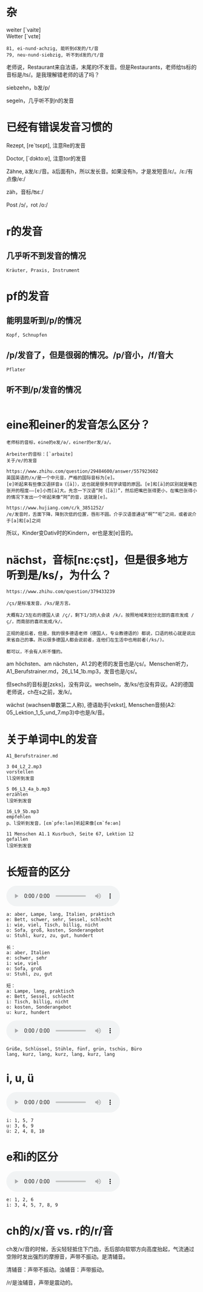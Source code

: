 # 杂
<div class="Aussprache">
<div audio="语音辨析/weiter.mp3">weiter [`vaitɐ]</div>
<div audio="语音辨析/Wetter.mp3">Wetter [`vεtɐ]</div>
</div>

`````
81, ei·nund·achzig, 能听到d发的/t/音
79, neu·nund·siebzig, 听不到d发的/t/音
`````

老师说，Restaurant来自法语，末尾的t不发音。但是Restaurants，老师给ts标的音标是/ts/。是我理解错老师的话了吗？

siebzehn，b发/p/

segeln，几乎听不到n的发音

# 已经有错误发音习惯的
Rezept, [re`tsεpt], 注意Re的发音

Doctor, [`dɔkto:ɐ], 注意tor的发音

Zähne, ä发/ε:/音。ä后面有h，所以发长音。如果没有h，才是发短音/ε/。/ε:/有点像/e:/

zäh，音标/ʦɛː/

Post /ɔ/，rot /o:/

# r的发音
## 几乎听不到发音的情况
`````
Kräuter, Praxis, Instrument
`````

# pf的发音
## 能明显听到/p/的情况
`````
Kopf, Schnupfen
`````

## /p/发音了，但是很弱的情况。/p/音小，/f/音大
`````
Pflater
`````

## 听不到/p/发音的情况
`````

`````

# eine和einer的发音怎么区分？
`````
老师标的音标，eine的e发/ə/，einer的er发/a/。

Arbeiter的音标：[`arbaitɐ]
关于/ɐ/的发音

https://www.zhihu.com/question/29484600/answer/557923602
英国英语的/ʌ/是一个中元音，严格的国际音标为[ɐ]。
[ɐ]听起来有些像汉语拼音a（[ä]），这也就是很多同学读错的原因。[ɐ]和[ä]的区别就是嘴巴张开的程度——[ɐ]小而[ä]大。先念一下汉语“阿（[ä]）”，然后把嘴巴张得更小，在嘴巴张得小的情况下发出一个听起来像“阿”的音，这就是[ɐ]。

https://www.hujiang.com/c/k_3851252/
/ɐ/发音时，舌面下降，降到次低的位置，唇形不圆。介乎汉语普通话“啊”“呃”之间，或者说介于[a]和[ə]之间
`````

所以，Kinder变Dativ时的Kindern，er也是发[ɐ]音的。

# nächst，音标[nε:çst]，但是很多地方听到是/ks/，为什么？
`````
https://www.zhihu.com/question/379433239

/çs/是标准发音，/ks/是方言。

大概有2/3左右的德国人读 /ç/，剩下1/3的人会读 /k/。按照地域来划分北部的喜欢发成 /ç/，而南部的喜欢发成/k/。

正规的是后者，但是，我的很多德语老师（德国人，专业教德语的）都说，口语的核心就是说出来省自己的事。所以很多德国人都会说前者，连他们在生活中也用前者(/ks/)。

都可以，不会有人听不懂的。
`````

am höchsten、am nächsten，A1.2的老师的发音也是/çs/。Menschen听力，A1_Berufstrainer.md，26_L14_1b.mp3，发音也是/çs/。

但sechs的音标是[zεks]，没有异议。wechseln，发/ks/也没有异议。A2的德国老师说，ch在s之前，发/k/。

wächst (wachsen单数第二人称), 德语助手[vεkst], Menschen音频(A2: 05_Lektion_1_5_und_7.mp3)中也是/k/音。

# 关于单词中L的发音
`````
A1_Berufstrainer.md

3 04_L2_2.mp3
vorstellen
ll没听到发音

5 06_L3_4a_b.mp3
erzählen
l没听到发音

16_L9_5b.mp3
empfehlen
p、l没听到发音，[εm`pfe:lən]听起来像[εm`fe:ən]

11 Menschen A1.1 Kusrbuch, Seite 67, Lektion 12
gefallen
l没听到发音
`````

# 长短音的区分
<audio controls loop src="语音辨析/01 Lektion 4, Aussprache, 1.mp3"></audio>

`````
a: aber, Lampe, lang, Italien, praktisch
e: Bett, schwer, sehr, Sessel, schlecht
i: wie, viel, Tisch, billig, nicht
o: Sofa, groß, kosten, Sonderangebot
u: Stuhl, kurz, zu, gut, hundert
`````

`````
长：
a: aber, Italien
e: schwer, sehr
i: wie, viel
o: Sofa, groß
u: Stuhl, zu, gut

短：
a: Lampe, lang, praktisch
e: Bett, Sessel, schlecht
i: Tisch, billig, nicht
o: kosten, Sonderangebot
u: kurz, hundert
`````

<audio controls loop src="语音辨析/01 Lektion 6, Aussprache, 2.mp3"></audio>

`````
Grüße, Schlüssel, Stühle, fünf, grün, tschüs, Büro
lang, kurz, lang, kurz, lang, kurz, lang
`````

# i, u, ü
<audio controls loop src="语音辨析/01 Lektion 6, Aussprache, 1.mp3"></audio>

`````
i: 1, 5, 7
u: 3, 6, 9
ü: 2, 4, 8, 10
`````

# e和i的区分
<audio controls loop src="语音辨析/Lektion 15, Aussprache, 1.mp3"></audio>

`````
e: 1, 2, 6
i: 3, 4, 5, 7, 8, 9
`````

# ch的/x/音 vs. r的/r/音
ch发/x/音的时候，舌尖轻轻抵住下门齿，舌后部向软鄂方向高度抬起，气流通过空隙时发出强烈的摩擦音，声带不振动。是清辅音。

清辅音：声带不振动。浊辅音：声带振动。

/r/是浊辅音，声带是震动的。